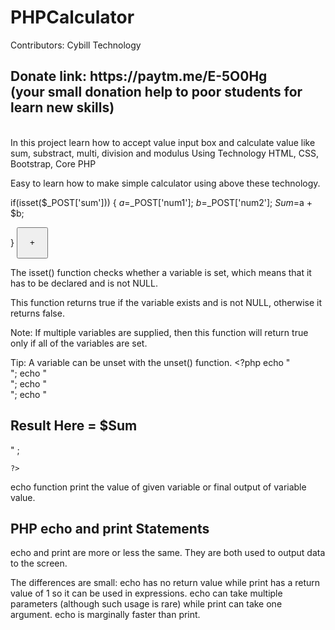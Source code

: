 # PHPCalculator
Contributors: Cybill Technology
<br>
<h2>Donate link: https://paytm.me/E-5O0Hg <br>(your small donation help to poor students for learn new skills)</h2>
<br>
In this project learn how to accept value input box and calculate value like sum, substract, multi, division and modulus
Using Technology 
HTML, CSS, Bootstrap, Core PHP

Easy to learn how to make simple calculator using above these technology.

if(isset($_POST['sum']))
{
	$a=$_POST['num1'];
    $b=$_POST['num2'];
    $Sum=$a + $b;
    
}
<input  type="submit" name="sum" value="+" class="btn btn-success" style="width: 50px; height: 50px;"> &nbsp; &nbsp;

The isset() function checks whether a variable is set, which means that it has to be declared and is not NULL.

This function returns true if the variable exists and is not NULL, otherwise it returns false.

Note: If multiple variables are supplied, then this function will return true only if all of the variables are set.

Tip: A variable can be unset with the unset() function.
	<?php
echo "<br>";
echo "<br>";
echo "<br>";
echo "<h2> Result Here = $Sum </h2>"  ;


	?>
  echo function print the value of given variable or final output of variable value.
  <h2>PHP echo and print Statements</h2>
echo and print are more or less the same. They are both used to output data to the screen.

The differences are small: echo has no return value while print has a return value of 1 so it can be used in expressions. echo can take multiple parameters (although such usage is rare) while print can take one argument. echo is marginally faster than print.
  
